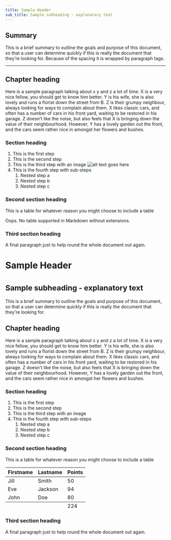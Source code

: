 ```yaml
---
title: Sample Header
sub_title: Sample subheading - explanatory text
---
```


Summary
-------
This is a brief summary to outline the goals and purpose of this
document, so that a user can determine quickly if this is really the
document that they’re looking for. Because of the spacing it is wrapped by paragraph tags.

***

Chapter heading
---------------

Here is a sample paragraph talking about x y and z a lot of time. X is a
very nice fellow, you should get to know him better. Y is his wife, she
is also lovely and runs a florist down the street from B. Z is their
grumpy neighbour, always looking for ways to complain about them. X
likes classic cars, and often has a number of cars in his front yard,
waiting to be restored in his garage. Z doesn’t like the noise, but also
feels that X is bringing down the value of their neighbourhood. However,
Y has a lovely garden out the front, and the cars seem rather nice in
amongst her flowers and bushes.

### Section heading

1.  This is the first step
2.  This is the second step
3.  This is the third step with an image ![alt text goes here](../elements/placeholder.jpeg)
4.  This is the fourth step with sub-steps
    1.  Nested step a
    2.  Nested step b
    3.  Nested step c

### Second section heading

This is a table for whatever reason you might choose to include a table

Oops. No table supported in Markdown without extensions.

### Third section heading

A final paragraph just to help round the whole document out again.


<h1>Sample Header</h1>
<h1><small>Sample subheading - explanatory text</small></h1>
<div className="Summary"><p>This is a brief summary to outline the goals and purpose of this document, so that a user can determine quickly if this is really the document that they're looking for.</p></div>
<h2>Chapter heading</h2>
<p>Here is a sample paragraph talking about x y and z a lot of time. X is a very nice fellow, you should get to know him better. Y is his wife, she is also lovely and runs a florist down the street from B. Z is their grumpy neighbour, always looking for ways to complain about them. X likes classic cars, and often has a number of cars in his front yard, waiting to be restored in his garage. Z doesn't like the noise, but also feels that X is bringing down the value of their neighbourhood. However, Y has a lovely garden out the front, and the cars seem rather nice in amongst her flowers and bushes.</p>
<h3>Section heading</h3>
<ol className="ol-a">
  <li>This is the first step</li>
  <li>This is the second step</li>
  <li>This is the third step with an image <img src=""></img></li>
  <li>This is the fourth step with sub-steps
    <ol className="ol-b">
    <li>Nested step a</li>
    <li>Nested step b</li>
    <li>Nested step c</li>
    </ol>
  </li>
</ol>
<h3>Second section heading</h3>
<p>This is a table for whatever reason you might choose to include a table</p>
  <table className="table">
    <thead>
    <tr>
      <th>Firstname</th>
      <th>Lastname</th>
      <th>Points</th>
    </tr>
  </thead>
  <tbody>
    <tr>
      <td>Jill</td>
      <td>Smith</td>
      <td>50</td>
    </tr>
    <tr>
      <td>Eve</td>
      <td>Jackson</td>
      <td>94</td>
    </tr>
    <tr>
      <td>John</td>
      <td>Doe</td>
      <td>80</td>
    </tr>
  </tbody>
  <tfoot>
    <td></td>
    <td></td>
    <td>224</td>
  </tfoot>
  </table>
<h3>Third section heading</h3>
<p>A final paragraph just to help round the whole document out again.</p>
